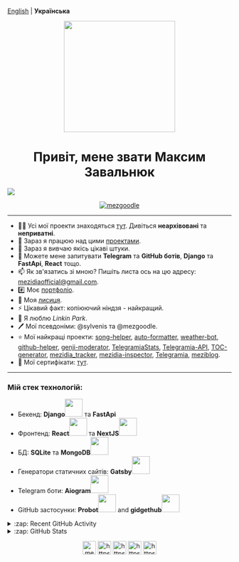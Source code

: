 
[English](README_ENG.md) | **Українська**

<div align="center"><img src="https://media.giphy.com/media/yrhhmre5fN2PtRujfo/giphy-downsized.gif" height="250px"/></div>

<h1 align="center">Привіт, мене звати Максим Завальнюк</h1>

![](https://visitor-badge.glitch.me/badge?page_id=mezgoodle.mezgoodle)

<p align="center"><a href="https://github.com/ryo-ma/github-profile-trophy"><img src="https://github-profile-trophy.vercel.app/?username=mezgoodle&row=2&column=4&no-frame=true&margin-w=7&margin-h=7" alt="mezgoodle" /></a></p>

<hr>

- 👨‍💻 Усі мої проекти знаходяться [тут](https://github.com/mezgoodle?tab=repositories). Дивіться **неархівовані** та **неприватні**.
- 🔭 Зараз я працюю над цими [проектами](https://github.com/mezidia/roadmap).
- 🌱 Зараз я вивчаю якісь цікаві штуки.
- 💬 Можете мене запитувати **Telegram** та **GitHub ботів**, **Django** та **FastApi**, **React** тощо.
- 📫 Як зв'язатись зі мною? Пишіть листа ось на цю адресу: mezidiaofficial@gmail.com.
- #️⃣ Моє [портфоліо](https://portfolio-mezgoodle.vercel.app/).
- 🦊 Моя [лисиця](https://gitlab.com/mezgoodle).
- ⚡ Цікавий факт: копіюючий ніндзя - найкращий.
- 🎵 Я люблю _Linkin Park_.
- 🖊️ Мої псевдоніми: @sylvenis та @mezgoodle.
- ⭐ Мої найкращі проекти: [song-helper](https://github.com/mezidia/song-helper), [auto-formatter](https://github.com/mezgoodle/auto-formatter), [weather-bot](https://github.com/mezgoodle/weather-bot), [github-helper](https://github.com/mezgoodle/github-helper), [genji-moderator](https://github.com/mezgoodle/genji-moderator), [TelegramiaStats](https://github.com/mezgoodle/TelegramiaStats), [Telegramia-API](https://github.com/mezgoodle/Telegramia-API), [TOC-generator](https://github.com/mezgoodle/TOC-generator), [mezidia_tracker](https://github.com/mezidia/mezidia_tracker), [mezidia-inspector](https://github.com/mezidia/mezidia-inspector), [Telegramia](https://github.com/mezidia/Telegramia), [meziblog](https://github.com/mezgoodle/meziblog).
- 📖 Мої сертифікати: [тут](https://github.com/mezgoodle/mezgoodle/tree/master/certificates).

<hr>

<h3 align="left">Мій стек технологій:</h3>
<p align="left">
  <ul>
		<li>Бекенд: <b>Django</b><img src="https://cdn.jsdelivr.net/gh/devicons/devicon/icons/django/django-plain.svg" width="40" height="40"/> та <b>FastApi</b></li>
		<li>Фронтенд: <b>React</b><img src="https://cdn.jsdelivr.net/gh/devicons/devicon/icons/react/react-original.svg" width="40" height="40"/> та <b>NextJS</b><img src="https://cdn.jsdelivr.net/gh/devicons/devicon/icons/nextjs/nextjs-original.svg" width="40" height="40"/></li>
		<li>БД: <b>SQLite</b> та <b>MongoDB</b><img src="https://cdn.jsdelivr.net/gh/devicons/devicon/icons/mongodb/mongodb-original.svg" width="40" height="40"/></li>
		<li>Генератори статичних сайтів: <b>Gatsby</b><img src="https://cdn.jsdelivr.net/gh/devicons/devicon/icons/gatsby/gatsby-plain.svg" width="40" height="40"/></li>
		<li>Telegram боти: <b>Aiogram</b><img src="https://www.vectorlogo.zone/logos/telegram/telegram-icon.svg" width="40" height="40"/></li>
	  	<li>GitHub застосунки: <b>Probot</b><img src="https://cdn.jsdelivr.net/gh/devicons/devicon/icons/javascript/javascript-original.svg" width="40" height="40"/> and <b>gidgethub</b><img src="https://cdn.jsdelivr.net/gh/devicons/devicon/icons/python/python-original.svg" width="40" height="40"/></li>
  </ul>	
</p>

<details>
  <summary>:zap: Recent GitHub Activity</summary>

<!--START_SECTION:activity-->
1. ❗️ Closed issue [#24](https://github.com/mezidia/roadmap/issues/24) in [mezidia/roadmap](https://github.com/mezidia/roadmap)
2. 🗣 Commented on [#24](https://github.com/mezidia/roadmap/issues/24) in [mezidia/roadmap](https://github.com/mezidia/roadmap)
3. ❌ Closed PR [#51](https://github.com/mezgoodle/github-helper/pull/51) in [mezgoodle/github-helper](https://github.com/mezgoodle/github-helper)
4. ❌ Closed PR [#22](https://github.com/mezgoodle/meziblog/pull/22) in [mezgoodle/meziblog](https://github.com/mezgoodle/meziblog)
5. 🎉 Merged PR [#34](https://github.com/mezgoodle/images/pull/34) in [mezgoodle/images](https://github.com/mezgoodle/images)
<!--END_SECTION:activity-->

</details>

<details>
  <summary>:zap: GitHub Stats</summary>
  <p align="center"><img src="https://github-readme-stats.vercel.app/api/top-langs?username=mezgoodle&show_icons=true&locale=en&layout=compact&hide_border=true" alt="mezgoodle" /></p>

  <p align="center">&nbsp;<img src="https://github-readme-stats.vercel.app/api?username=mezgoodle&show_icons=true&locale=en&hide_border=true" alt="mezgoodle" /></p>

  <p align="center"><img src="https://github-readme-streak-stats.herokuapp.com/?user=mezgoodle&hide_border=false" alt="mezgoodle" /></p>
</details>



<p align="center">
	<a href="mailto:mezidiaofficial@gmail.com" target="_blank" title="Mail"><img align="center" src="https://cdn.jsdelivr.net/npm/simple-icons@3.0.1/icons/gmail.svg" alt="mezgoodle@gmail.com" height="30" width="30" /></a>
	<a href="https://www.facebook.com/profile.php?id=100005721694357" target="_blank" title="Facebook"><img align="center" src="https://cdn.jsdelivr.net/npm/simple-icons@3.0.1/icons/facebook.svg" alt="https://www.facebook.com/profile.php?id=100005721694357" height="30" width="30" /></a>
	<a href="https://www.instagram.com/sylvenis/" target="_blank" title="Instagram"><img align="center" src="https://cdn.jsdelivr.net/npm/simple-icons@3.0.1/icons/instagram.svg" alt="https://www.instagram.com/sylvenis/" height="30" width="30" /></a>
	<a href="https://t.me/sylvenis" target="_blank" title="Telegram"><img align="center" src="https://cdn.jsdelivr.net/npm/simple-icons@3.0.1/icons/telegram.svg" alt="https://t.me/sylvenis" height="30" width="30" /></a>
	<a href="https://www.linkedin.com/in/maxim-zavalniuk-ba4a72193/" target="_blank" title="LinkedIn"><img align="center" src="https://cdn.jsdelivr.net/npm/simple-icons@3.0.1/icons/linkedin.svg" alt="https://www.linkedin.com/in/maxim-zavalniuk-ba4a72193/" height="30" width="30" /></a>
</p>
